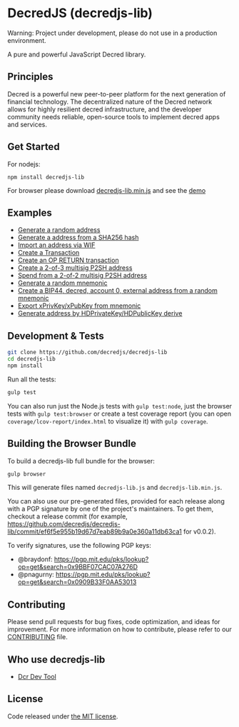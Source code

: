 DecredJS (decredjs-lib)
=======

Warning: Project under development, please do not use in a production environment.

<!--
[![NPM Package](https://img.shields.io/npm/v/bitcore.svg?style=flat-square)](https://www.npmjs.org/package/bitcore)
[![Build Status](https://img.shields.io/travis/bitpay/bitcore.svg?branch=master&style=flat-square)](https://travis-ci.org/bitpay/bitcore)
[![Coverage Status](https://img.shields.io/coveralls/bitpay/bitcore.svg?style=flat-square)](https://coveralls.io/r/bitpay/bitcore)
-->

A pure and powerful JavaScript Decred library.

## Principles

Decred is a powerful new peer-to-peer platform for the next generation of financial technology. The decentralized nature of the Decred network allows for highly resilient decred infrastructure, and the developer community needs reliable, open-source tools to implement decred apps and services.

## Get Started

For nodejs:

```
npm install decredjs-lib
```

For browser please download [decredjs-lib.min.js](https://github.com/decredjs/decredjs-lib/blob/master-new/decredjs-lib.min.js) and see the [demo](https://github.com/decredjs/decredjs-lib/blob/master-new/docs/browser.md)

## Examples

* [Generate a random address](https://github.com/decredjs/decredjs-lib/blob/master-new/docs/examples.md#generate-a-random-address)
* [Generate a address from a SHA256 hash](https://github.com/decredjs/decredjs-lib/blob/master-new/docs/examples.md#generate-a-address-from-a-sha256-hash)
* [Import an address via WIF](https://github.com/decredjs/decredjs-lib/blob/master-new/docs/examples.md#import-an-address-via-wif)
* [Create a Transaction](https://github.com/decredjs/decredjs-lib/blob/master-new/docs/examples.md#create-a-transaction)
* [Create an OP RETURN transaction](https://github.com/decredjs/decredjs-lib/blob/master-new/docs/examples.md#create-an-op-return-transaction)
* [Create a 2-of-3 multisig P2SH address](https://github.com/decredjs/decredjs-lib/blob/master-new/docs/examples.md#create-a-2-of-3-multisig-p2sh-address)
* [Spend from a 2-of-2 multisig P2SH address](https://github.com/decredjs/decredjs-lib/blob/master-new/docs/examples.md#spend-from-a-2-of-2-multisig-p2sh-address)
* [Generate a random mnemonic](https://github.com/decredjs/decredjs-lib/blob/master-new/docs/examples.md#generate-a-random-mnemonic)
* [Create a BIP44, decred, account 0, external address from a random mnemonic](https://github.com/decredjs/decredjs-lib/blob/master-new/docs/examples.md#create-a-bip44-decred-account-0-external-address-from-a-random-mnemonic)
* [Export xPrivKey/xPubKey from mnemonic](https://github.com/decredjs/decredjs-lib/blob/master-new/docs/examples.md#export-xprivkeyxpubkey-from-mnemonic)
* [Generate address by HDPrivateKey/HDPublicKey derive](https://github.com/decredjs/decredjs-lib/blob/master-new/docs/examples.md#generate-address-by-hdprivatekeyhdpublickey-derive)

## Development & Tests

```sh
git clone https://github.com/decredjs/decredjs-lib
cd decredjs-lib
npm install
```

Run all the tests:

```sh
gulp test
```

You can also run just the Node.js tests with `gulp test:node`, just the browser tests with `gulp test:browser`
or create a test coverage report (you can open `coverage/lcov-report/index.html` to visualize it) with `gulp coverage`.

## Building the Browser Bundle

To build a decredjs-lib full bundle for the browser:

```sh
gulp browser
```

This will generate files named `decredjs-lib.js` and `decredjs-lib.min.js`.

You can also use our pre-generated files, provided for each release along with a PGP signature by one of the project's maintainers. To get them, checkout a release commit (for example, https://github.com/decredjs/decredjs-lib/commit/ef6f5e955b19d67d7eab89b9a0e360a11db63ca1 for v0.0.2).

To verify signatures, use the following PGP keys:
- @braydonf: https://pgp.mit.edu/pks/lookup?op=get&search=0x9BBF07CAC07A276D
- @pnagurny: https://pgp.mit.edu/pks/lookup?op=get&search=0x0909B33F0AA53013

## Contributing

Please send pull requests for bug fixes, code optimization, and ideas for improvement. For more information on how to contribute, please refer to our [CONTRIBUTING](https://github.com/decredjs/decredjs-lib/blob/master-new/CONTRIBUTING.md) file.

## Who use decredjs-lib

* [Dcr Dev Tool](http://ibitlin.com/dcrtool)

## License

Code released under [the MIT license](https://github.com/decredjs/decredjs-lib/blob/master-new/LICENSE).

